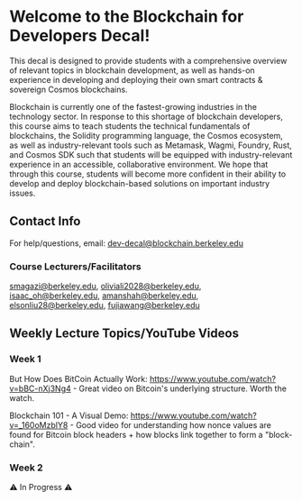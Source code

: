 # Welcome to the Blockchain for Developers Decal!

This decal is designed to provide students with a comprehensive overview of relevant topics in blockchain development, as well as hands-on experience in developing and deploying their own smart contracts & sovereign Cosmos blockchains.

Blockchain is currently one of the fastest-growing industries in the technology sector. In response to this shortage of blockchain developers, this course aims to teach students the technical fundamentals of blockchains, the Solidity programming language, the Cosmos ecosystem, as well as industry-relevant tools such as Metamask, Wagmi, Foundry, Rust, and Cosmos SDK such that students will be equipped with industry-relevant experience in an accessible, collaborative environment. We hope that through this course, students will become more confident in their ability to develop and deploy blockchain-based solutions on important industry issues.


## Contact Info

For help/questions, email: dev-decal@blockchain.berkeley.edu

### Course Lecturers/Facilitators
smagazi@berkeley.edu,
oliviali2028@berkeley.edu,
isaac_oh@berkeley.edu,
amanshah@berkeley.edu,
elsonliu28@berkeley.edu,
fujiawang@berkeley.edu

## Weekly Lecture Topics/YouTube Videos
### Week 1
But How Does BitCoin Actually Work: https://www.youtube.com/watch?v=bBC-nXj3Ng4 - Great video on Bitcoin's underlying structure. Worth the watch.

Blockchain 101 - A Visual Demo: https://www.youtube.com/watch?v=_160oMzblY8 - Good video for understanding how nonce values are found for Bitcoin block headers + how blocks link together to form a "block-chain".

### Week 2
⚠️ In Progress ⚠️

